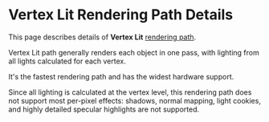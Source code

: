 Vertex Lit Rendering Path Details
=================================


This page describes details of __Vertex Lit__ [rendering path](RenderingPaths).

Vertex Lit path generally renders each object in one pass, with lighting from all lights calculated for each vertex.

It's the fastest rendering path and has the widest hardware support.

Since all lighting is calculated at the vertex level, this rendering path does not support most per-pixel effects: shadows, normal mapping, light cookies, and highly detailed specular highlights are not supported.
